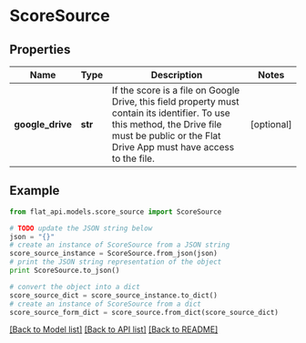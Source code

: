 # ScoreSource


## Properties

Name | Type | Description | Notes
------------ | ------------- | ------------- | -------------
**google_drive** | **str** | If the score is a file on Google Drive, this field property must contain its identifier. To use this method, the Drive file must be public or the Flat Drive App must have access to the file.  | [optional] 

## Example

```python
from flat_api.models.score_source import ScoreSource

# TODO update the JSON string below
json = "{}"
# create an instance of ScoreSource from a JSON string
score_source_instance = ScoreSource.from_json(json)
# print the JSON string representation of the object
print ScoreSource.to_json()

# convert the object into a dict
score_source_dict = score_source_instance.to_dict()
# create an instance of ScoreSource from a dict
score_source_form_dict = score_source.from_dict(score_source_dict)
```
[[Back to Model list]](../README.md#documentation-for-models) [[Back to API list]](../README.md#documentation-for-api-endpoints) [[Back to README]](../README.md)


